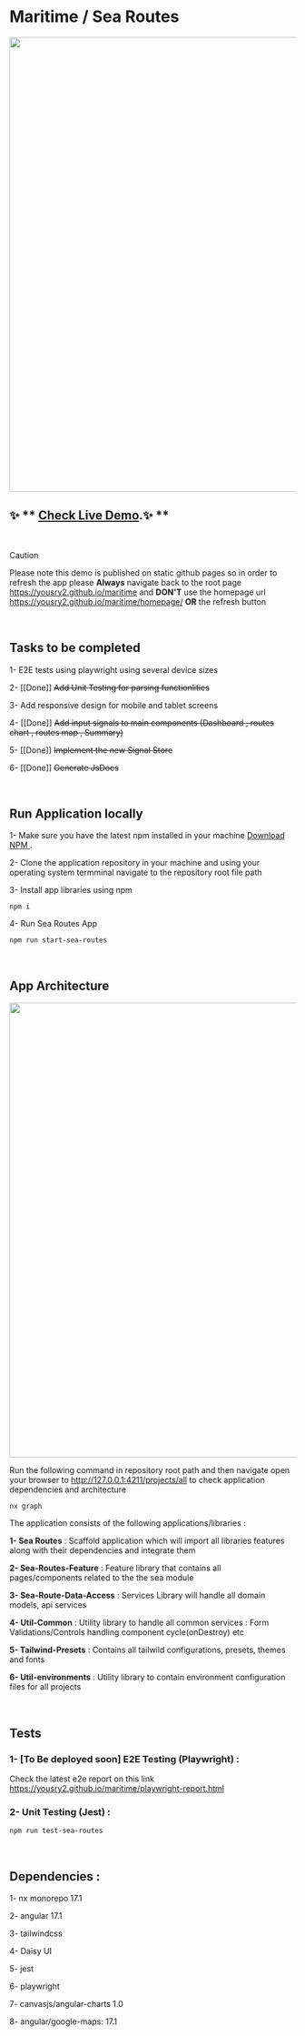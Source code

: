 # Maritime / Sea Routes

<a alt="DA-DESK logo" href="https://yousry2.github.io/maritime" target="_blank" rel="noreferrer"><img src="https://yousry2.github.io/maritime/static/screenshot.jpg" width="800"></a>

## ✨ ** [Check Live Demo](https://yousry2.github.io/maritime/).✨ **

<br>

> [!CAUTION]
> Please note this demo is published on static github pages so in order to refresh the app please **Always** navigate back to the root page https://yousry2.github.io/maritime and **DON'T** use the homepage url https://yousry2.github.io/maritime/homepage/ **OR** the refresh button

<br>

## Tasks to be completed

1- E2E tests using playwright using several device sizes

2- [[Done]] ~~Add Unit Testing for parsing functionlities~~

3- Add responsive design for mobile and tablet screens

4- [[Done]] ~~Add input signals to main components (Dashboard , routes chart , routes map , Summary)~~

5- [[Done]] ~~Implement the new Signal Store~~

6- [[Done]] ~~Generate JsDocs~~

<br>

## Run Application locally

1- Make sure you have the latest npm installed in your machine [Download NPM ](https://nodejs.org/en/download).

2- Clone the application repository in your machine and using your operating system termminal navigate to the repository root file path

3- Install app libraries using npm

```
npm i
```

4- Run Sea Routes App

```
npm run start-sea-routes
```

<br>

## App Architecture

<img src="https://yousry2.github.io/maritime/static/graph.jpg" width="800">

Run the following command in repository root path and then navigate open your browser to http://127.0.0.1:4211/projects/all to check application dependencies and architecture

```
nx graph
```

The application consists of the following applications/libraries :

**1- Sea Routes** : Scaffold application which will import all libraries features along with their dependencies and integrate them

**2- Sea-Routes-Feature** : Feature library that contains all pages/components related to the the sea module

**3- Sea-Route-Data-Access** : Services Library will handle all domain models, api services

**4- Util-Common** : Utility library to handle all common services : Form Validations/Controls handling component cycle(onDestroy) etc

**5- Tailwind-Presets** : Contains all tailwild configurations, presets, themes and fonts

**6- Util-environments** : Utility library to contain environment configuration files for all projects

<br>

## Tests

### 1- [To Be deployed soon] E2E Testing (Playwright) :

Check the latest e2e report on this link https://yousry2.github.io/maritime/playwright-report.html

### 2- Unit Testing (Jest) :

```
npm run test-sea-routes
```

<br>

## Dependencies :

1- nx monorepo 17.1

2- angular 17.1

3- tailwindcss

4- Daisy UI

5- jest

6- playwright

7- canvasjs/angular-charts 1.0

8- angular/google-maps: 17.1
